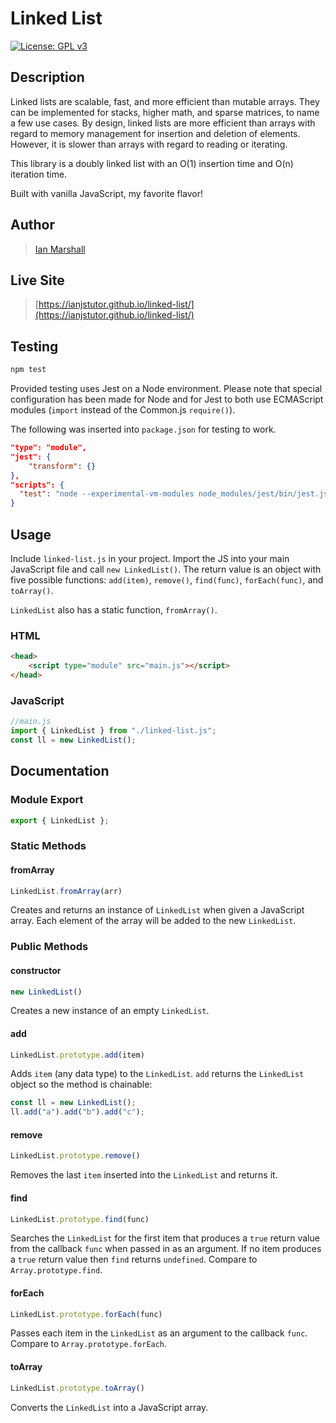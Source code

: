 # Linked List

[![License: GPL v3](https://img.shields.io/badge/License-GPLv3-blue.svg)](https://www.gnu.org/licenses/gpl-3.0)

## Description

Linked lists are scalable, fast, and more efficient than mutable arrays. They can be implemented for stacks, higher math, and sparse matrices, to name a few use cases. By design, linked lists are more efficient than arrays with regard to memory management for insertion and deletion of elements. However, it is slower than arrays with regard to reading or iterating.

This library is a doubly linked list with an O(1) insertion time and O(n) iteration time.

Built with vanilla JavaScript, my favorite flavor!

## Author

> [Ian Marshall](https://ianjstutor.github.io/ian-marshall/)

## Live Site

> [https://ianjstutor.github.io/linked-list/](https://ianjstutor.github.io/linked-list/)

## Testing

```bash
npm test
```

Provided testing uses Jest on a Node environment. Please note that special configuration has been made for Node and for Jest to both use ECMAScript modules (<code>import</code> instead of the Common.js <code>require()</code>).

The following was inserted into <code>package.json</code> for testing to work.

```json
"type": "module",
"jest": {
    "transform": {}
},
"scripts": {
  "test": "node --experimental-vm-modules node_modules/jest/bin/jest.js"
}
```

## Usage

Include <code>linked-list.js</code> in your project. Import the JS into your main JavaScript file and call <code>new LinkedList()</code>. The return value is an object with five possible functions: <code>add(item)</code>, <code>remove()</code>, <code>find(func)</code>, <code>forEach(func)</code>, and <code>toArray()</code>.

<code>LinkedList</code> also has a static function, <code>fromArray()</code>.

### HTML

```html
<head>
    <script type="module" src="main.js"></script>
</head>
```

### JavaScript

```js
//main.js
import { LinkedList } from "./linked-list.js";
const ll = new LinkedList();
```

## Documentation

### Module Export

```js
export { LinkedList };
```

### Static Methods

#### fromArray

```js
LinkedList.fromArray(arr)
```

Creates and returns an instance of <code>LinkedList</code> when given a JavaScript array. Each element of the array will be added to the new <code>LinkedList</code>.

### Public Methods

#### constructor

```js
new LinkedList()
```

Creates a new instance of an empty <code>LinkedList</code>.

#### add

```js
LinkedList.prototype.add(item)
```

Adds <code>item</code> (any data type) to the <code>LinkedList</code>. <code>add</code> returns the <code>LinkedList</code> object so the method is chainable:

```js
const ll = new LinkedList();
ll.add("a").add("b").add("c");
```

#### remove

```js
LinkedList.prototype.remove()
```

Removes the last <code>item</code> inserted into the <code>LinkedList</code> and returns it.

#### find

```js
LinkedList.prototype.find(func)
```

Searches the <code>LinkedList</code> for the first item that produces a <code>true</code> return value from the callback <code>func</code> when passed in as an argument. If no item produces a <code>true</code> return value then <code>find</code> returns <code>undefined</code>. Compare to <code>Array.prototype.find</code>.

#### forEach

```js
LinkedList.prototype.forEach(func)
```

Passes each item in the <code>LinkedList</code> as an argument to the callback <code>func</code>. Compare to <code>Array.prototype.forEach</code>.

#### toArray

```js
LinkedList.prototype.toArray()
```

Converts the <code>LinkedList</code> into a JavaScript array.
